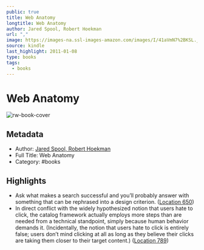 ```yaml
---
public: true
title: Web Anatomy
longtitle: Web Anatomy
author: Jared Spool, Robert Hoekman
url: ","
image: https://images-na.ssl-images-amazon.com/images/I/41aVmN7%2BKSL._SL200_.jpg
source: kindle
last_highlight: 2011-01-08
type: books
tags:
  - books
---
```

# Web Anatomy

![rw-book-cover](https://images-na.ssl-images-amazon.com/images/I/41aVmN7%2BKSL._SL200_.jpg)

## Metadata
- Author: [Jared Spool, Robert Hoekman](Jared%20Spool,%20Robert%20Hoekman.md)
- Full Title: Web Anatomy
- Category: #books

## Highlights
- Ask what makes a search successful and you’ll probably answer with something that can be rephrased into a design criterion. ([Location 650](https://readwise.io/to_kindle?action=open&asin=B002ZY5FCW&location=650))
- In direct conflict with the widely hypothesized notion that users hate to click, the catalog framework actually employs more steps than are needed from a technical standpoint, simply because human behavior demands it. (Incidentally, the notion that users hate to click is entirely false; users don’t mind clicking at all as long as they believe their clicks are taking them closer to their target content.) ([Location 789](https://readwise.io/to_kindle?action=open&asin=B002ZY5FCW&location=789))
